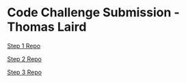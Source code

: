 # Code Challenge Submission - Thomas Laird


[Step 1 Repo](https://github.com/t-laird/fizzbuzz-aa-step1)

[Step 2 Repo](https://github.com/t-laird/fizzbuzz-aa-step2)

[Step 3 Repo](https://github.com/t-laird/fizzbuzz-aa-step3)
